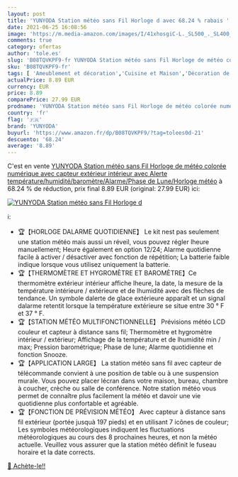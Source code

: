 ```yaml
---
layout: post
title: 'YUNYODA Station météo sans Fil Horloge d avec 68.24 % rabais '
date: 2021-06-25 16:08:56
image: 'https://m.media-amazon.com/images/I/41xhosgiC-L._SL500_._SL400_.jpg'
comments: true
category: ofertas
author: 'tole.es'
slug: 'B08TQVKPF9-fr YUNYODA Station météo sans Fil Horloge de météo colorée...'
sku: 'B08TQVKPF9-fr'
tags: [ 'Ameublement et décoration','Cuisine et Maison','Décoration de la maison','Horloges spécialisées','Horloges stations météo','Pendules et horloges','yunyoda', ]
actualPrice: 8.89 EUR
currency: EUR
price: 8.89
comparePrice: 27.99 EUR
prodname: 'YUNYODA Station météo sans Fil Horloge de météo colorée numérique avec capteur extérieur intérieur avec Alerte température/humidité/baromètre/Alarme/Phase de Lune/Horloge météo'
country: 'fr'
flag: '🇫🇷'
brand: 'YUNYODA'
buyurl: 'https://www.amazon.fr/dp/B08TQVKPF9/?tag=tolees0d-21'
descuento: '68.24'
average: '8.89'
---
```


C'est en vente [YUNYODA Station météo sans Fil Horloge de météo colorée numérique avec capteur extérieur intérieur avec Alerte température/humidité/baromètre/Alarme/Phase de Lune/Horloge météo](https://www.amazon.fr/dp/B08TQVKPF9/?tag=tolees0d-21)  à  68.24 % de réduction, prix final  8.89 EUR (original: 27.99 EUR) ici:

[![YUNYODA Station météo sans Fil Horloge d](https://m.media-amazon.com/images/I/41xhosgiC-L._SL500_._SL400_.jpg)](https://www.amazon.fr/dp/B08TQVKPF9/?tag=tolees0d-21)

ℹ️:

- 🏆【HORLOGE DALARME QUOTIDIENNE】 Le kit nest pas seulement une station météo mais aussi un réveil, vous pouvez régler lheure manuellement; Heure également en option 12/24; Alarme quotidienne facile à activer / désactiver avec fonction de répétition; La batterie faible indique lorsque vous utilisez uniquement la batterie.
- 🏆【THERMOMÈTRE ET HYGROMÈTRE ET BAROMÈTRE】Ce thermomètre extérieur intérieur affiche lheure, la date, la mesure de la température intérieure / extérieure et de lhumidité avec des flèches de tendance. Un symbole dalerte de glace extérieure apparaît et un signal dalarme retentit lorsque la température extérieure se situe entre 30 ° F et 37 ° F.
- 🏆【STATION MÉTÉO MULTIFONCTIONNELLE】 Prévisions météo LCD couleur et capteur à distance sans fil; Thermomètre et hygromètre intérieur / extérieur; Affichage de la température et de lhumidité min / max; Pression barométrique; Phase de lune; Alarme quotidienne et fonction Snooze.
- 🏆【APPLICATION LARGE】 La station météo sans fil avec capteur de télécommande convient à une position de table ou à une suspension murale. Vous pouvez placer lécran dans votre maison, bureau, chambre à coucher, crèche ou salle de conférence. Notre station météo vous permet de connaître plus facilement la météo et davoir une vie quotidienne plus confortable et agréable.
- 🏆【FONCTION DE PRÉVISION MÉTÉO】 Avec capteur à distance sans fil extérieur (portée jusquà 197 pieds) et en utilisant 7 icônes de couleur; Les symboles météorologiques indiquent les fluctuations météorologiques au cours des 8 prochaines heures, et non la météo actuelle. Veuillez vous assurer que la station météo définit le fuseau horaire et la date corrects.

[🛒 Achète-le!!](https://www.amazon.fr/dp/B08TQVKPF9/?tag=tolees0d-21)
